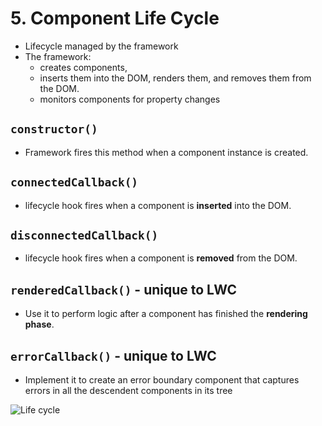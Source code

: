 # 5. Component Life Cycle
-  Lifecycle managed by the framework
- The framework:
    - creates components, 
    - inserts them into the DOM, renders them, and removes them from the DOM. 
    - monitors components for property changes

## ```constructor()```
-  Framework fires this method when a component instance is created.


## ```connectedCallback()```
- lifecycle hook fires when a component is **inserted** into the DOM.

## ```disconnectedCallback()```
- lifecycle hook fires when a component is **removed** from the DOM. 


## ```renderedCallback()``` - unique to LWC
- Use it to perform logic after a component has finished the **rendering phase**.


## ```errorCallback()``` - unique to LWC
-  Implement it to create an error boundary component that captures errors in all the descendent components in its tree

![Life cycle](https://resources.docs.salesforce.com/images/57e856aff4175f807fe0ccbf6ad98301.png)